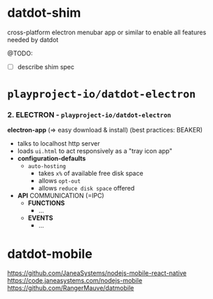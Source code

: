 # datdot-shim
cross-platform electron menubar app or similar to enable all features needed by datdot


@TODO:
* [ ] describe shim spec

# `playproject-io/datdot-electron`

### 2. ELECTRON - `playproject-io/datdot-electron`
**electron-app** (=> easy download & install) (best practices: BEAKER)
  * talks to localhost http server
  * loads `ui.html` to act responsively as a "tray icon app"
* **configuration-defaults**
  * `auto-hosting`
    * takes `x%` of available free disk space
    * allows `opt-out`
    * allows `reduce disk space` offered
* **API** COMMUNICATION (=IPC)
  * **FUNCTIONS**
    * ...
  * **EVENTS**
    * ...



# datdot-mobile

https://github.com/JaneaSystems/nodejs-mobile-react-native
https://code.janeasystems.com/nodejs-mobile
https://github.com/RangerMauve/datmobile

